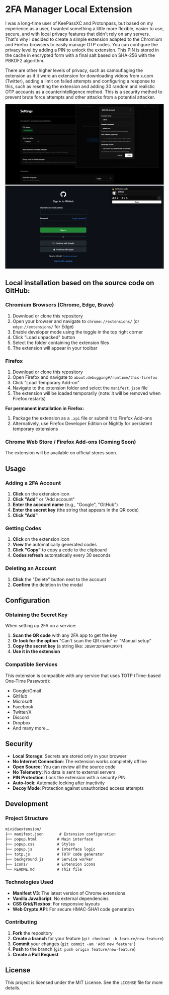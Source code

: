 # 2FA Manager Local Extension

I was a long-time user of KeePassXC and Protonpass, but based on my experience as a user, I wanted something a little more flexible, easier to use, secure, and with local privacy features that didn't rely on any servers. That's why I decided to create a simple extension adapted to the Chromium and Firefox browsers to easily manage OTP codes. You can configure the privacy level by adding a PIN to unlock the extension. This PIN is stored in the cache in encrypted form with a final salt based on SHA-256 with the PBKDF2 algorithm. 

There are other higher levels of privacy, such as camouflaging the extension as if it were an extension for downloading videos from x.com (Twitter), adding a limit on failed attempts and configuring a response to this, such as resetting the extension and adding 30 random and realistic OTP accounts as a counterintelligence method. This is a security method to prevent brute force attempts and other attacks from a potential attacker.

![Add 2FA Account](images/Captura%20de%20pantalla%202025-10-30%20131546.png)
![Floating Window](images/Captura%20de%20pantalla%202025-10-30%20132758.png)

## Local installation based on the source code on GitHub: 

### Chromium Browsers (Chrome, Edge, Brave)

1. Download or clone this repository
2. Open your browser and navigate to `chrome://extensions/` (or `edge://extensions/` for Edge)
3. Enable developer mode using the toggle in the top right corner
4. Click "Load unpacked" button
5. Select the folder containing the extension files
6. The extension will appear in your toolbar

### Firefox

1. Download or clone this repository
2. Open Firefox and navigate to `about:debugging#/runtime/this-firefox`
3. Click "Load Temporary Add-on"
4. Navigate to the extension folder and select the `manifest.json` file
5. The extension will be loaded temporarily (note: it will be removed when Firefox restarts)

**For permanent installation in Firefox:**
1. Package the extension as a `.xpi` file or submit it to Firefox Add-ons
2. Alternatively, use Firefox Developer Edition or Nightly for persistent temporary extensions

### Chrome Web Store / Firefox Add-ons (Coming Soon)

The extension will be available on official stores soon.

## Usage

### Adding a 2FA Account

1. **Click** on the extension icon
2. **Click "Add"** or "Add account"
3. **Enter the account name** (e.g., "Google", "GitHub")
4. **Enter the secret key** (the string that appears in the QR code)
5. **Click "Add"**

### Getting Codes

1. **Click** on the extension icon
2. **View** the automatically generated codes
3. **Click "Copy"** to copy a code to the clipboard
4. **Codes refresh** automatically every 30 seconds

### Deleting an Account

1. **Click** the "Delete" button next to the account
2. **Confirm** the deletion in the modal

## Configuration

### Obtaining the Secret Key

When setting up 2FA on a service:

1. **Scan the QR code** with any 2FA app to get the key
2. **Or look for the option** "Can't scan the QR code" or "Manual setup"
3. **Copy the secret key** (a string like: `JBSWY3DPEHPK3PXP`)
4. **Use it in the extension**

### Compatible Services

This extension is compatible with any service that uses TOTP (Time-based One-Time Password):

- Google/Gmail
- GitHub
- Microsoft
- Facebook
- Twitter/X
- Discord
- Dropbox
- And many more...

## Security

- **Local Storage**: Secrets are stored only in your browser
- **No Internet Connection**: The extension works completely offline
- **Open Source**: You can review all the source code
- **No Telemetry**: No data is sent to external servers
- **PIN Protection**: Lock the extension with a security PIN
- **Auto-lock**: Automatic locking after inactivity
- **Decoy Mode**: Protection against unauthorized access attempts

## Development

### Project Structure

```
mividaextension/
├── manifest.json       # Extension configuration
├── popup.html         # Main interface
├── popup.css          # Styles
├── popup.js           # Interface logic
├── totp.js            # TOTP code generator
├── background.js      # Service worker
├── icons/             # Extension icons
└── README.md          # This file
```

### Technologies Used

- **Manifest V3**: The latest version of Chrome extensions
- **Vanilla JavaScript**: No external dependencies
- **CSS Grid/Flexbox**: For responsive layouts
- **Web Crypto API**: For secure HMAC-SHA1 code generation

### Contributing

1. **Fork** the repository
2. **Create a branch** for your feature (`git checkout -b feature/new-feature`)
3. **Commit** your changes (`git commit -am 'Add new feature'`)
4. **Push** to the branch (`git push origin feature/new-feature`)
5. **Create a Pull Request**

## License

This project is licensed under the MIT License. See the `LICENSE` file for more details.